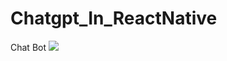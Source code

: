# Chatgpt_In_ReactNative
Chat Bot
![](https://github.com/eraydura/Chatgpt_In_ReactNative/blob/main/application.gif)
